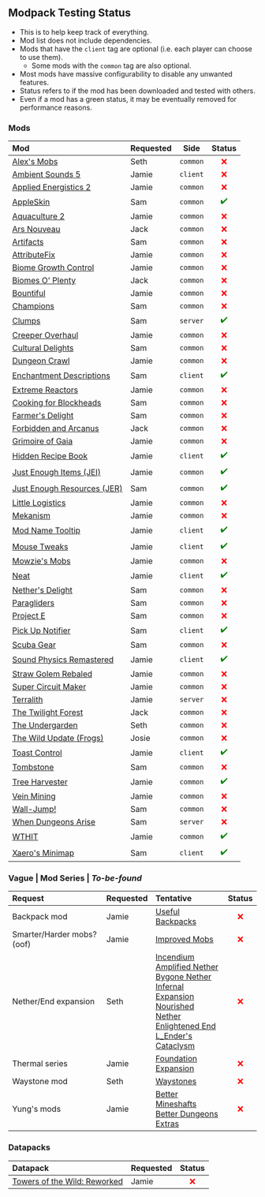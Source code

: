 
## Modpack Testing Status

- This is to help keep track of everything.
- Mod list does not include dependencies.
- Mods that have the `client` tag are optional (i.e. each player can choose to use them).
  - Some mods with the `common` tag are also optional.
- Most mods have massive configurability to disable any unwanted features.
- Status refers to if the mod has been downloaded and tested with others.
- Even if a mod has a green status, it may be eventually removed for performance reasons.

### Mods

| Mod | Requested | Side | Status |
| :-- | :-------- | :--: | :----: |
| [Alex's Mobs](https://www.curseforge.com/minecraft/mc-mods/alexs-mobs) | Seth | `common` | <span style="color:red">❌</span> |
| [Ambient Sounds 5](https://www.curseforge.com/minecraft/mc-mods/ambientsounds) | Jamie | `client` | <span style="color:red">❌</span> |
| [Applied Energistics 2](https://www.curseforge.com/minecraft/mc-mods/applied-energistics-2) | Jamie | `common` | <span style="color:red">❌</span> |
| [AppleSkin](https://www.curseforge.com/minecraft/mc-mods/appleskin) | Sam | `common` | <span style="color:green">✔️</span> |
| [Aquaculture 2](https://www.curseforge.com/minecraft/mc-mods/aquaculture) | Jamie | `common` | <span style="color:red">❌</span> |
| [Ars Nouveau](https://www.curseforge.com/minecraft/mc-mods/ars-nouveau) | Jack | `common` | <span style="color:red">❌</span> |
| [Artifacts](https://www.curseforge.com/minecraft/mc-mods/artifacts) | Sam | `common` | <span style="color:red">❌</span> |
| [AttributeFix](https://www.curseforge.com/minecraft/mc-mods/attributefix) | Jamie | `common` | <span style="color:red">❌</span> |
| [Biome Growth Control](https://www.curseforge.com/minecraft/mc-mods/restricted-saplings) | Jamie | `common` | <span style="color:red">❌</span> |
| [Biomes O' Plenty](https://www.curseforge.com/minecraft/mc-mods/biomes-o-plenty) | Jack | `common` | <span style="color:red">❌</span> |
| [Bountiful](https://www.curseforge.com/minecraft/mc-mods/bountiful) | Jamie | `common` | <span style="color:red">❌</span> |
| [Champions](https://www.curseforge.com/minecraft/mc-mods/champions) | Sam | `common` | <span style="color:red">❌</span> |
| [Clumps](https://www.curseforge.com/minecraft/mc-mods/clumps) | Sam | `server` | <span style="color:green">✔️</span> |
| [Creeper Overhaul](https://www.curseforge.com/minecraft/mc-mods/creeper-overhaul) | Jamie | `common` | <span style="color:red">❌</span> |
| [Cultural Delights](https://www.curseforge.com/minecraft/mc-mods/cultural-delights) | Sam | `common` | <span style="color:red">❌</span> |
| [Dungeon Crawl](https://www.curseforge.com/minecraft/mc-mods/dungeon-crawl) | Jamie | `common` | <span style="color:red">❌</span> |
| [Enchantment Descriptions](https://www.curseforge.com/minecraft/mc-mods/enchantment-descriptions) | Sam | `client` | <span style="color:green">✔️</span> |
| [Extreme Reactors](https://www.curseforge.com/minecraft/mc-mods/extreme-reactors) | Jamie | `common` | <span style="color:red">❌</span> |
| [Cooking for Blockheads](https://www.curseforge.com/minecraft/mc-mods/cooking-for-blockheads) | Sam | `common` | <span style="color:red">❌</span> |
| [Farmer's Delight](https://www.curseforge.com/minecraft/mc-mods/farmers-delight) | Sam | `common` | <span style="color:red">❌</span> |
| [Forbidden and Arcanus](https://www.curseforge.com/minecraft/mc-mods/forbidden-arcanus) | Jack | `common` | <span style="color:red">❌</span> |
| [Grimoire of Gaia](https://www.curseforge.com/minecraft/mc-mods/grimoire-of-gaia) | Jamie | `common` | <span style="color:red">❌</span> |
| [Hidden Recipe Book](https://www.curseforge.com/minecraft/mc-mods/hidden-recipe-book) | Jamie | `client` | <span style="color:green">✔️</span> |
| [Just Enough Items (JEI)](https://www.curseforge.com/minecraft/mc-mods/jei) | Jamie | `common` | <span style="color:green">✔️</span> |
| [Just Enough Resources (JER)](https://www.curseforge.com/minecraft/mc-mods/just-enough-resources-jer) | Sam | `common` | <span style="color:green">✔️</span> |
| [Little Logistics](https://www.curseforge.com/minecraft/mc-mods/little-logistics) | Jamie | `common` | <span style="color:red">❌</span> |
| [Mekanism](https://www.curseforge.com/minecraft/mc-mods/mekanism) | Jamie | `common` | <span style="color:red">❌</span> |
| [Mod Name Tooltip](https://www.curseforge.com/minecraft/mc-mods/mod-name-tooltip) | Jamie | `client` | <span style="color:green">✔️</span> |
| [Mouse Tweaks](https://www.curseforge.com/minecraft/mc-mods/mouse-tweaks) | Jamie | `client` | <span style="color:green">✔️</span> |
| [Mowzie's Mobs](https://www.curseforge.com/minecraft/mc-mods/mowzies-mobs) | Jamie | `common` | <span style="color:red">❌</span> |
| [Neat](https://www.curseforge.com/minecraft/mc-mods/neat) | Jamie | `client` | <span style="color:green">✔️</span> |
| [Nether's Delight](https://www.curseforge.com/minecraft/mc-mods/nethers-delight) | Sam | `common` | <span style="color:red">❌</span> |
| [Paragliders](https://www.curseforge.com/minecraft/mc-mods/paragliders) | Sam | `common` | <span style="color:red">❌</span> |
| [Project E](https://www.curseforge.com/minecraft/mc-mods/projecte) | Sam | `common` | <span style="color:red">❌</span> |
| [Pick Up Notifier](https://www.curseforge.com/minecraft/mc-mods/pick-up-notifier) | Sam | `client` | <span style="color:green">✔️</span> |
| [Scuba Gear](https://www.curseforge.com/minecraft/mc-mods/scuba-gear) | Sam | `common` | <span style="color:red">❌</span> |
| [Sound Physics Remastered](https://www.curseforge.com/minecraft/mc-mods/sound-physics-remastered) | Jamie | `client` | <span style="color:green">✔️</span> |
| [Straw Golem Rebaled](https://www.curseforge.com/minecraft/mc-mods/strawgolem-reborn) | Jamie | `common` | <span style="color:red">❌</span> |
| [Super Circuit Maker](https://www.curseforge.com/minecraft/mc-mods/super-circuit-maker) | Jamie | `common` | <span style="color:red">❌</span> |
| [Terralith](https://www.curseforge.com/minecraft/mc-mods/terralith) | Jamie | `server` | <span style="color:red">❌</span> |
| [The Twilight Forest](https://www.curseforge.com/minecraft/mc-mods/the-twilight-forest) | Jack | `common` | <span style="color:red">❌</span> |
| [The Undergarden](https://www.curseforge.com/minecraft/mc-mods/the-undergarden) | Seth | `common` | <span style="color:red">❌</span> |
| [The Wild Update (Frogs)](https://www.curseforge.com/minecraft/mc-mods/the-wild-update) | Josie | `common` | <span style="color:red">❌</span> |
| [Toast Control](https://www.curseforge.com/minecraft/mc-mods/toast-control) | Jamie | `client` | <span style="color:green">✔️</span> |
| [Tombstone](https://www.curseforge.com/minecraft/mc-mods/gravestone-mod) | Sam | `common` | <span style="color:red">❌</span> |
| [Tree Harvester](https://www.curseforge.com/minecraft/mc-mods/tree-harvester) | Jamie | `common` | <span style="color:green">✔️</span> |
| [Vein Mining](https://www.curseforge.com/minecraft/mc-mods/vein-mining) | Jamie | `common` | <span style="color:red">❌</span> |
| [Wall-Jump!](https://www.curseforge.com/minecraft/mc-mods/wall-jump) | Sam | `common` | <span style="color:red">❌</span> |
| [When Dungeons Arise](https://www.curseforge.com/minecraft/mc-mods/when-dungeons-arise) | Sam | `server` | <span style="color:red">❌</span> |
| [WTHIT](https://www.curseforge.com/minecraft/mc-mods/wthit-forge) | Jamie | `common` | <span style="color:green">✔️</span> |
| [Xaero's Minimap](https://www.curseforge.com/minecraft/mc-mods/xaeros-minimap) | Sam | `client` | <span style="color:green">✔️</span> |

### Vague | Mod Series | *To-be-found*

| Request | Requested | Tentative | Status |
| :------ | :-------- | :-------- | :----: |
| Backpack mod | Jamie | [Useful Backpacks](https://www.curseforge.com/minecraft/mc-mods/useful-backpacks) | <span style="color:red">❌</span> |
| Smarter/Harder mobs? (oof) | Jamie | [Improved Mobs](https://www.curseforge.com/minecraft/mc-mods/improved-mobs) | <span style="color:red">❌</span> |
| Nether/End expansion | Seth | [Incendium](https://www.curseforge.com/minecraft/mc-mods/incendium)<br>[Amplified Nether](https://www.curseforge.com/minecraft/mc-mods/amplified-nether)<br>[Bygone Nether](https://www.curseforge.com/minecraft/mc-mods/bygone-nether)<br>[Infernal Expansion](https://www.curseforge.com/minecraft/mc-mods/infernal-expansion)<br>[Nourished Nether](https://www.curseforge.com/minecraft/mc-mods/nourished-nether)<br>[Enlightened End](https://www.curseforge.com/minecraft/mc-mods/enlightened-end)<br>[L_Ender's Cataclysm](https://www.curseforge.com/minecraft/mc-mods/l_ender-s-cataclysm) | <span style="color:red">❌</span> |
| Thermal series | Jamie | [Foundation](https://www.curseforge.com/minecraft/mc-mods/thermal-foundation)<br>[Expansion](https://www.curseforge.com/minecraft/mc-mods/thermal-expansion) | <span style="color:red">❌</span> |
| Waystone mod | Seth | [Waystones](https://www.curseforge.com/minecraft/mc-mods/waystones) | <span style="color:red">❌</span> |
| Yung's mods | Jamie | [Better Mineshafts](https://www.curseforge.com/minecraft/mc-mods/yungs-better-mineshafts-forge)<br>[Better Dungeons](https://www.curseforge.com/minecraft/mc-mods/yungs-better-dungeons)<br>[Extras](https://www.curseforge.com/minecraft/mc-mods/yungs-extras) | <span style="color:red">❌</span> |

### Datapacks

| Datapack | Requested | Status |
| :-- | :-------- | :----: |
| [Towers of the Wild: Reworked](https://www.curseforge.com/minecraft/texture-packs/towers-of-the-wild-reworked-datapack) | Jamie | <span style="color:red">❌</span> |